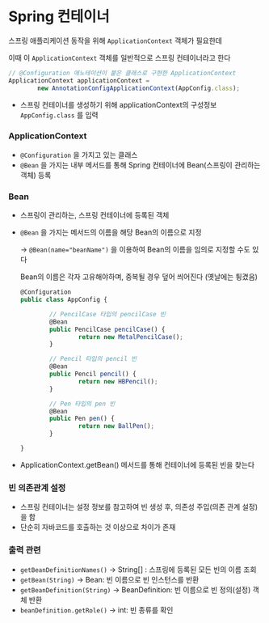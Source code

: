 # Spring 컨테이너

스프링 애플리케이션 동작을 위해 `ApplicationContext` 객체가 필요한데

이때 이 `ApplicationContext` 객체를 일반적으로 스프링 컨테이너라고 한다

```jsx
// @Configuration 애노테이션이 붙은 클래스로 구현한 ApplicationContext
ApplicationContext applicationContext = 
		new AnnotationConfigApplicationContext(AppConfig.class);
```

- 스프링 컨테이너를 생성하기 위해 applicationContext의 구성정보 `AppConfig.class` 를 입력

### **ApplicationContext**

- `@Configuration` 을 가지고 있는 클래스
- `@Bean` 을 가지는 내부 메서드를 통해 Spring 컨테이너에 Bean(스프링이 관리하는 객체) 등록

### Bean

- 스프링이 관리하는, 스프링 컨테이너에 등록된 객체
- `@Bean` 을 가지는 메서드의 이름을 해당 Bean의 이름으로 지정

    → `@Bean(name="beanName")` 을 이용하여 Bean의 이름을 임의로 지정할 수도 있다

    Bean의 이름은 각자 고유해야하며, 중복될 경우 덮어 씌어진다 (옛날에는 튕겼음)

    ```jsx
    @Configuration
    public class AppConfig {

    		// PencilCase 타입의 pencilCase 빈
    		@Bean
    		public PencilCase pencilCase() {
    				return new MetalPencilCase();
    		}

    		// Pencil 타입의 pencil 빈
    		@Bean
    		public Pencil pencil() {
    				return new HBPencil();
    		}

    		// Pen 타입의 pen 빈
    		@Bean
    		public Pen pen() {
    				return new BallPen();
    		}

    } 
    ```

- ApplicationContext.getBean() 메서드를 통해 컨테이너에 등록된 빈을 찾는다

### 빈 의존관계 설정

- 스프링 컨테이너는 설정 정보를 참고하여 빈 생성 후, 의존성 주입(의존 관계 설정)을 함
- 단순히 자바코드를 호출하는 것 이상으로 차이가 존재

### 출력 관련

- `getBeanDefinitionNames()` → String[] : 스프링에 등록된 모든 빈의 이름 조회
- `getBean(String)` → Bean: 빈 이름으로 빈 인스턴스를 반환
- `getBeanDefinition(String)` → BeanDefinition: 빈 이름으로 빈 정의(설정) 객체 반환
- `beanDefinition.getRole()` → int: 빈 종류를 확인
